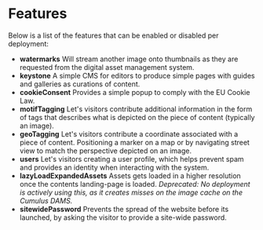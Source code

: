 # Features

Below is a list of the features that can be enabled or disabled per deployment:

- **watermarks**
  Will stream another image onto thumbnails as they are requested from the
  digital asset management system.
- **keystone**
  A simple CMS for editors to produce simple pages with guides and galleries
  as curations of content.
- **cookieConsent**
  Provides a simple popup to comply with the EU Cookie Law.
- **motifTagging**
  Let's visitors contribute additional information in the form of tags that
  describes what is depicted on the piece of content (typically an image).
- **geoTagging** Let's visitors contribute a coordinate associated with a
  piece of content. Positioning a marker on a map or by navigating street
  view to match the perspective depicted on an image.
- **users**
  Let's visitors creating a user profile, which helps prevent spam and
  provides an identity when interacting with the system.
- **lazyLoadExpandedAssets**
  Assets gets loaded in a higher resolution once the contents landing-page is
  loaded. *Deprecated: No deployment is actively using this, as it creates misses on the image cache on the Cumulus DAMS.*
- **sitewidePassword**
  Prevents the spread of the website before its launched, by asking the
  visitor to provide a site-wide password.

